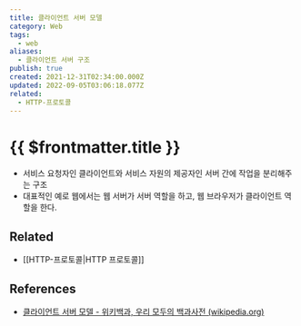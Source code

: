 ```yaml
---
title: 클라이언트 서버 모델
category: Web
tags:
  - web
aliases:
  - 클라이언트 서버 구조
publish: true
created: 2021-12-31T02:34:00.000Z
updated: 2022-09-05T03:06:18.077Z
related:
  - HTTP-프로토콜
---
```


# {{ $frontmatter.title }}

- 서비스 요청자인 클라이언트와 서비스 자원의 제공자인 서버 간에 작업을 분리해주는 구조
- 대표적인 예로 웹에서는 웹 서버가 서버 역할을 하고, 웹 브라우저가 클라이언트 역할을 한다.

## Related

- [[HTTP-프로토콜|HTTP 프로토콜]]

## References

- [클라이언트 서버 모델 - 위키백과, 우리 모두의 백과사전 (wikipedia.org)](https://ko.wikipedia.org/wiki/%ED%81%B4%EB%9D%BC%EC%9D%B4%EC%96%B8%ED%8A%B8_%EC%84%9C%EB%B2%84_%EB%AA%A8%EB%8D%B8)
